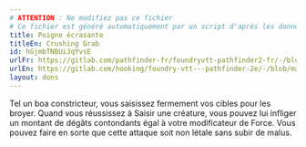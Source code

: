 ```yaml
---
# ATTENTION : Ne modifiez pas ce fichier
# Ce fichier est généré automatiquement par un script d'après les données du module Foundry VTT officiel et de sa traduction
title: Poigne écrasante
titleEn: Crushing Grab
id: hGjmbTNBUiJqYvsE
urlFr: https://gitlab.com/pathfinder-fr/foundryvtt-pathfinder2-fr/-/blob/master/data/feats/hGjmbTNBUiJqYvsE.htm
urlEn: https://gitlab.com/hooking/foundry-vtt---pathfinder-2e/-/blob/master/packs/data/feats.db/crushing-grab.json
layout: dons
---
```

Tel un boa constricteur, vous saisissez fermement vos cibles pour les broyer. Quand vous réussissez à Saisir une créature, vous pouvez lui infliger un montant de dégâts contondants égal à votre modificateur de Force. Vous pouvez faire en sorte que cette attaque soit non létale sans subir de malus.

